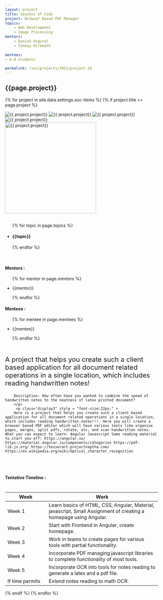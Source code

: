 ```yaml
---
layout: project
title: Seasons of Code
project: Browser Based PDF Manager
topics:
    - Web Development
    - Image Processing
mentors:
    - Danish Angural
    - Tanmay Hiremath 
    
mentees:
- 6-8 students   
    
permalink: /soc/projects/2021/project-26
---
```


<h2 class="display1 m-3 p-3 text-center project-title">{{page.project}}</h2>

{% for project in site.data.settings.soc-items %}
{% if project.title == page.project %}
<div class ="img-soc d-block"> 
    <img src="{{ site.baseurl }}/{{ project.image }}" alt="{{ project.project}}" class="image-1">
    <img src="{{ site.baseurl }}/{{ project.image }}" alt="{{ project.project}}" class="image-2">
    <img src="{{ site.baseurl }}/{{ project.image }}" alt="{{ project.project}}" class="image-3">
    <img src="{{ site.baseurl }}/{{ project.image }}" alt="{{ project.project}}" class="image-4">
</div>
<div class = "mobile-img-soc">
  <img src="{{ site.baseurl }}/{{ project.image }}"  width = "300" height="300" alt="{{ project.project}}" class="border rounded">
  </div>
<div>
    <br>
    <ul>
        {% for topic in page.topics %}
        <li><h4 class="text-primary text-center">{{topic}}</h4></li>
        {% endfor %}
    </ul>
    <br>
    <h4 class="display3  ">Mentors :</h4> 
    <ul>
        {% for mentor in page.mentors %}
        <li><p class="lead">{{mentor}}</p></li>
        {% endfor %}
    </ul>
    <h4 class="display3  ">Mentees :</h4> 
    <ul>
        {% for mentee in page.mentees %}
        <li><p class="lead">{{mentee}}</p></li>
        {% endfor %}
    </ul>
</div>
<div>
    <p class="display3 project-desc" style = "font-size:22px;" >
        <br>
        A project that helps you create such a client based application for all document related operations in a single location, which includes reading handwritten notes!

        Description: How often have you wanted to combine the speed of handwritten notes to the neatness of latex printed document? 
        </p>
         <p class="display3" style = "font-size:22px;" >
        Here is a project that helps you create such a client based application for all document related operations in a single location, which includes reading handwritten notes!!!. Here you will create a browser based PDF editor which will have various tools like organise pages, merges, split pdfs, rotate, etc, and scan handwritten notes. What you can expect to learn: Angular Javascript Some reading material to start you off: https://angular.io/ https://material.angular.io/components/categories https://pdf-lib.js.org/ https://tesseract.projectnaptha.com/ https://en.wikipedia.org/wiki/Optical_character_recognition
  </p>
  <br>
</div>
<div class ="d-flex">
<div>
    <h4 class="display3" style="margin:40px 0px 40px 0px;">Tentative Timeline :</h4>
    <table class="table table-striped">
    <thead>
        <tr>
        <th>Week</th>
        <th>Work</th>
        </tr>
    </thead>
    <tbody>
    <tr>
      <td style='width: 120px'>Week 1</td>
      <td>	Learn basics of HTML, CSS, Angular, Material, javascript, Small Assignment of creating a homepage using Angular.</td>
    </tr>
    <tr>
      <td>Week 2</td>
      <td>Start with Frontend in Angular, create homepage.</td>
    </tr>
    <tr>
      <td>Week 3</td>
      <td>Work in teams to create pages for various tools with partial functionality.</td>
    </tr>
    <tr>
      <td>Week 4</td>
      <td>Incorporate PDF managing javascript libraries to complete functionality of most tools.</td>
    </tr>
    <tr>
      <td>Week 5</td>
      <td>Incorporate OCR into tools for notes reading to generate a latex and a pdf file.</td>
    </tr>
    <tr>
      <td>If time permits</td>
      <td>Extend notes reading to math OCR.</td>
    </tr>
    </tbody>
    </table>
</div>

{% endif %}
{% endfor %}
